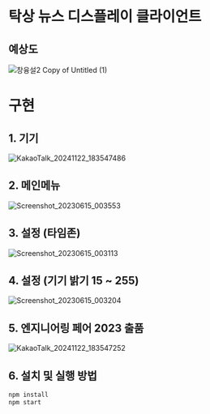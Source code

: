 # 탁상 뉴스 디스플레이 클라이언트

## 예상도

![창융설2  Copy of Untitled (1)](https://github.com/user-attachments/assets/222deb10-46d5-4371-82f9-5f795a9786c3)

# 구현

## 1. 기기

![KakaoTalk_20241122_183547486](https://github.com/user-attachments/assets/340dff7e-8435-4a60-84b8-9afe46ea422a)

## 2. 메인메뉴

![Screenshot_20230615_003553](https://github.com/user-attachments/assets/f4a1a904-f3a9-41d8-afcc-8c48e059cb3a)

## 3. 설정 (타임존)

![Screenshot_20230615_003113](https://github.com/user-attachments/assets/b5bd6266-8074-4409-84c4-2edd5a7d76d5)

## 4. 설정 (기기 밝기 15 ~ 255)

![Screenshot_20230615_003204](https://github.com/user-attachments/assets/75189f79-e0e6-46e4-8888-07af3813b74c)

## 5. 엔지니어링 페어 2023 출품

![KakaoTalk_20241122_183547252](https://github.com/user-attachments/assets/6da7ae80-5e2c-47fb-b31e-5e36b61cd375)

## 6. 설치 및 실행 방법

```bash
npm install
npm start
```
